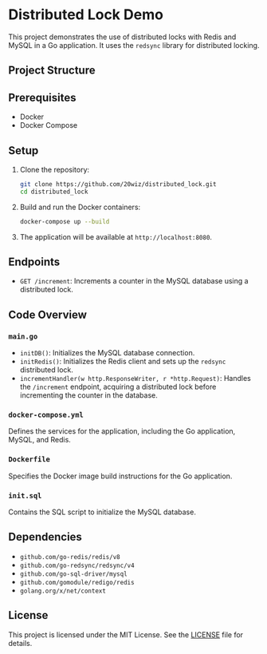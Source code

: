 # Distributed Lock Demo

This project demonstrates the use of distributed locks with Redis and MySQL in a Go application. It uses the `redsync` library for distributed locking.

## Project Structure


## Prerequisites

- Docker
- Docker Compose

## Setup

1. Clone the repository:

    ```sh
    git clone https://github.com/20wiz/distributed_lock.git
    cd distributed_lock
    ```

2. Build and run the Docker containers:

    ```sh
    docker-compose up --build
    ```

3. The application will be available at `http://localhost:8080`.

## Endpoints

- `GET /increment`: Increments a counter in the MySQL database using a distributed lock.

## Code Overview

### `main.go`

- `initDB()`: Initializes the MySQL database connection.
- `initRedis()`: Initializes the Redis client and sets up the `redsync` distributed lock.
- `incrementHandler(w http.ResponseWriter, r *http.Request)`: Handles the `/increment` endpoint, acquiring a distributed lock before incrementing the counter in the database.

### `docker-compose.yml`

Defines the services for the application, including the Go application, MySQL, and Redis.

### `Dockerfile`

Specifies the Docker image build instructions for the Go application.

### `init.sql`

Contains the SQL script to initialize the MySQL database.

## Dependencies

- `github.com/go-redis/redis/v8`
- `github.com/go-redsync/redsync/v4`
- `github.com/go-sql-driver/mysql`
- `github.com/gomodule/redigo/redis`
- `golang.org/x/net/context`

## License

This project is licensed under the MIT License. See the [LICENSE](LICENSE) file for details.